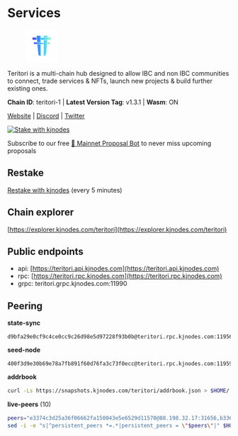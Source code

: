 # Services

<figure><img src="https://raw.githubusercontent.com/kj89/cosmos-images/main/logos/teritori.png" alt=""><figcaption></figcaption></figure>

Teritori is a multi-chain hub designed to allow IBC and non IBC communities  to connect, trade services & NFTs, launch new projects & build further existing ones.

**Chain ID**: teritori-1 | **Latest Version Tag**: v1.3.1 | **Wasm**: ON

[Website](https://teritori.com) | [Discord](https://discord.gg/teritori) | [Twitter](https://twitter.com/TeritoriNetwork)

[![Stake with kjnodes](https://i.ibb.co/cr44Q8j/button-stake-with-kjnodes.png)](https://restake.app/teritori/torivaloper184ln03hkpt75uhrrr26f66kvcqvf4yn4nc2xjm)

Subscribe to our free [🤖 Mainnet Proposal Bot](https://t.me/kjnodes_proposal_bot) to never miss upcoming proposals

## Restake

[Restake with kjnodes](https://restake.app/teritori/torivaloper184ln03hkpt75uhrrr26f66kvcqvf4yn4nc2xjm) (every 5 minutes)
## Chain explorer
[https://explorer.kjnodes.com/teritori](https://explorer.kjnodes.com/teritori)

## Public endpoints

* api: [https://teritori.api.kjnodes.com](https://teritori.api.kjnodes.com)
* rpc: [https://teritori.rpc.kjnodes.com](https://teritori.rpc.kjnodes.com)
* grpc: teritori.grpc.kjnodes.com:11990

## Peering

**state-sync**

```text
d9bfa29e0cf9c4ce0cc9c26d98e5d97228f93b0b@teritori.rpc.kjnodes.com:11956
```

**seed-node**

```text
400f3d9e30b69e78a7fb891f60d76fa3c73f0ecc@teritori.rpc.kjnodes.com:11959
```

**addrbook**
```bash
curl -Ls https://snapshots.kjnodes.com/teritori/addrbook.json > $HOME/.teritorid/config/addrbook.json
```

**live-peers** (10)
```bash
peers="e3374c3d25a36f06662fa150043e5e6529d11570@88.198.32.17:31656,b336b83d9bab0b8cf96a3833efcbc196fab63fdd@212.95.51.215:36656,4d6c820a7d426ad934a5e51f2e020836f0378919@116.202.143.91:26656,669470aba9778ccccd07127115dcdc30e141d7ae@65.108.232.248:33656,106490318e51355bc6d72e7941a0080f8b8256b9@185.16.39.14:26656,4b04b3d164dc6dd5bb555a7a106a8d314f30516f@65.21.136.170:53656,26d6ee4138c7533c5541722c6e1ecc6d60d47a86@104.193.254.42:26656,d40face481bc00a617d9a29c39be412a776e28c2@116.202.36.240:10656,ab03f6d2d469e0be5b7fd5cb7388c7feffc1deac@15.235.114.194:10656,d9bfa29e0cf9c4ce0cc9c26d98e5d97228f93b0b@65.109.88.38:11956"
sed -i -e "s|^persistent_peers *=.*|persistent_peers = \"$peers\"|" $HOME/.teritorid/config/config.toml
```
